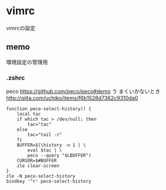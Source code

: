 # vimrc
vimrcの設定

## memo
環境設定の管理用

### .zshrc
peco
https://github.com/peco/peco#demo
う
まくいかないとき
http://qiita.com/uchiko/items/f6b1528d7362c9310da0


```vim:~/.zshrc
function peco-select-history() {
    local tac
    if which tac > /dev/null; then
        tac="tac"
    else
        tac="tail -r"
    fi
    BUFFER=$(\history -n 1 | \
        eval $tac | \
        peco --query "$LBUFFER")
    CURSOR=$#BUFFER
    zle clear-screen
}
zle -N peco-select-history
bindkey '^r' peco-select-history
```
